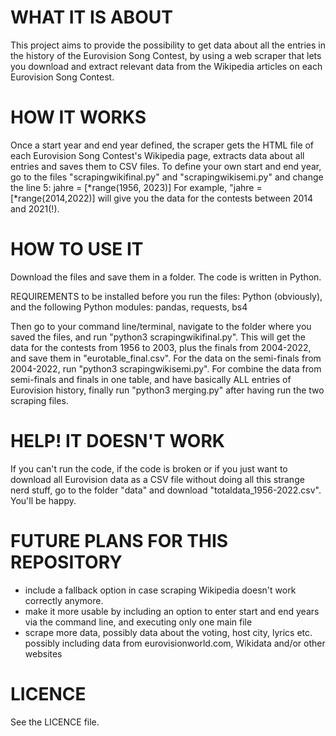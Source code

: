 # WHAT IT IS ABOUT
This project aims to provide the possibility to get data about all the entries in the history of the Eurovision Song Contest, by using a web scraper that lets you download and extract relevant data from the Wikipedia articles on each Eurovision Song Contest.

# HOW IT WORKS
Once a start year and end year defined, the scraper gets the HTML file of each Eurovision Song Contest's Wikipedia page, extracts data about all entries and saves them to CSV files.
To define your own start and end year, go to the files "scrapingwikifinal.py" and "scrapingwikisemi.py" and change the line 5:
jahre = [*range(1956, 2023)]
For example, "jahre = [*range(2014,2022)] will give you the data for the contests between 2014 and 2021(!).

# HOW TO USE IT
Download the files and save them in a folder. The code is written in Python.

REQUIREMENTS to be installed before you run the files: Python (obviously), and the following Python modules: 
pandas, requests, bs4

Then go to your command line/terminal, navigate to the folder where you saved the files, and run "python3 scrapingwikifinal.py". This will get the data for the contests from 1956 to 2003, plus the finals from 2004-2022, and save them in "eurotable_final.csv".
For the data on the semi-finals from 2004-2022, run "python3 scrapingwikisemi.py".
For combine the data from semi-finals and finals in one table, and have basically ALL entries of Eurovision history, finally run "python3 merging.py" after having run the two scraping files.

# HELP! IT DOESN'T WORK
If you can't run the code, if the code is broken or if you just want to download all Eurovision data as a CSV file without doing all this strange nerd stuff, go to the folder "data" and download "totaldata_1956-2022.csv". You'll be happy.

# FUTURE PLANS FOR THIS REPOSITORY
- include a fallback option in case scraping Wikipedia doesn't work correctly anymore.
- make it more usable by including an option to enter start and end years via the command line, and executing only one main file
- scrape more data, possibly data about the voting, host city, lyrics etc. possibly including data from eurovisionworld.com, Wikidata and/or other websites

# LICENCE
See the LICENCE file.
